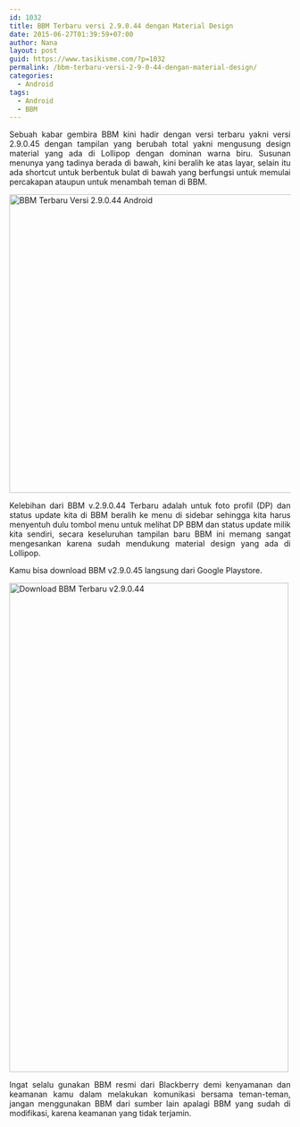 ```yaml
---
id: 1032
title: BBM Terbaru versi 2.9.0.44 dengan Material Design
date: 2015-06-27T01:39:59+07:00
author: Nana
layout: post
guid: https://www.tasikisme.com/?p=1032
permalink: /bbm-terbaru-versi-2-9-0-44-dengan-material-design/
categories:
  - Android
tags:
  - Android
  - BBM
---
```

<p style="text-align: justify;">
  Sebuah kabar gembira BBM kini hadir dengan versi terbaru yakni versi 2.9.0.45 dengan tampilan yang berubah total yakni mengusung design material yang ada di Lollipop dengan dominan warna biru. Susunan menunya yang tadinya berada di bawah, kini beralih ke atas layar, selain itu ada shortcut untuk berbentuk bulat di bawah yang berfungsi untuk memulai percakapan ataupun untuk menambah teman di BBM.
</p>

<p style="text-align: justify;">
  <img loading="lazy" class="aligncenter" src="https://2.bp.blogspot.com/-wD7yo-sHP0E/VY3-FgIrAbI/AAAAAAAAGFo/ZmnS0q-0nIs/s1600/bbm-terbaru-v2.9.0.44-android.png" alt="BBM Terbaru Versi 2.9.0.44 Android" width="610" height="534" />
</p>

<p style="text-align: justify;">
  Kelebihan dari BBM v.2.9.0.44 Terbaru adalah untuk foto profil (DP) dan status update kita di BBM beralih ke menu di sidebar sehingga kita harus menyentuh dulu tombol menu untuk melihat DP BBM dan status update milik kita sendiri, secara keseluruhan tampilan baru BBM ini memang sangat mengesankan karena sudah mendukung material design yang ada di Lollipop.
</p>

<p style="text-align: justify;">
  Kamu bisa download BBM v2.9.0.45 langsung dari Google Playstore.
</p>

<p style="text-align: justify;">
  <img loading="lazy" class="aligncenter" src="https://3.bp.blogspot.com/-Y5fuNR2iHPo/VY3-GrA36nI/AAAAAAAAGFw/enIMRovpET0/s1600/download-bbm-terbaru-2-9-0-44-android-1.png" alt="Download BBM Terbaru v2.9.0.44" width="500" height="875" />
</p>

<p style="text-align: justify;">
  Ingat selalu gunakan BBM resmi dari Blackberry demi kenyamanan dan keamanan kamu dalam melakukan komunikasi bersama teman-teman, jangan menggunakan BBM dari sumber lain apalagi BBM yang sudah di modifikasi, karena keamanan yang tidak terjamin.
</p>